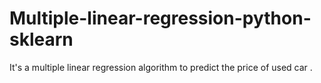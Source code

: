 # Multiple-linear-regression-python-sklearn
It's a multiple linear regression  algorithm to predict the price of used car . 
